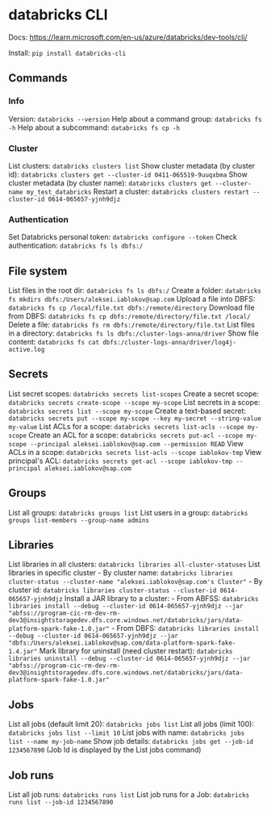 # databricks CLI

Docs: https://learn.microsoft.com/en-us/azure/databricks/dev-tools/cli/

Install: `pip install databricks-cli`

## Commands
### Info
Version: `databricks --version`
Help about a command group: `databricks fs -h`
Help about a subcommand: `databricks fs cp -h`

### Cluster
List clusters: `databricks clusters list`
Show cluster metadata (by cluster id): `databricks clusters get --cluster-id 0411-065519-9uuqxbma`
Show cluster metadata (by cluster name): `databricks clusters get --cluster-name my_test_databricks`
Restart a cluster: `databricks clusters restart --cluster-id 0614-065657-yjnh9djz`

### Authentication
Set Databricks personal token: `databricks configure --token`
Check authentication: `databricks fs ls dbfs:/`

## File system
List files in the root dir: `databricks fs ls dbfs:/`
Create a folder: `databricks fs mkdirs dbfs:/Users/aleksei.iablokov@sap.com`
Upload a file into DBFS: `databricks fs cp /local/file.txt dbfs:/remote/directory`
Download file from DBFS: `databricks fs cp dbfs:/remote/directory/file.txt /local/`
Delete a file: `databricks fs rm dbfs:/remote/directory/file.txt`
List files in a directory: `databricks fs ls dbfs:/cluster-logs-anna/driver`
Show file content: `databricks fs cat dbfs:/cluster-logs-anna/driver/log4j-active.log`

## Secrets
List secret scopes: `databricks secrets list-scopes`
Create a secret scope: `databricks secrets create-scope --scope my-scope`
List secrets in a scope: `databricks secrets list --scope my-scope`
Create a text-based secret: `databricks secrets put --scope my-scope --key my-secret --string-value my-value`
List ACLs for a scope: `databricks secrets list-acls --scope my-scope`
Create an ACL for a scope: `databricks secrets put-acl --scope my-scope --principal aleksei.iablokov@sap.com --permission READ`
View ACLs in a scope: `databricks secrets list-acls --scope iablokov-tmp`
View principal's ACL: `databricks secrets get-acl --scope iablokov-tmp --principal aleksei.iablokov@sap.com`

## Groups
List all groups: `databricks groups list`
List users in a group: `databricks groups list-members --group-name admins`

## Libraries
List libraries in all clusters: `databricks libraries all-cluster-statuses`
List libraries in specific cluster
	- By cluster name: `databricks libraries cluster-status --cluster-name "aleksei.iablokov@sap.com's Cluster"`
	- By cluster id: `databricks libraries cluster-status --cluster-id 0614-065657-yjnh9djz`
Install a JAR library to a cluster: 
	- From ABFSS: `databricks libraries install --debug --cluster-id 0614-065657-yjnh9djz --jar "abfss://program-cic-rm-dev-rm-dev3@insightstoragedev.dfs.core.windows.net/databricks/jars/data-platform-spark-fake-1.0.jar"`
	- From DBFS: `databricks libraries install --debug --cluster-id 0614-065657-yjnh9djz --jar "dbfs:/Users/aleksei.iablokov@sap.com/data-platform-spark-fake-1.4.jar"`
Mark library for uninstall (need cluster restart): `databricks libraries uninstall --debug --cluster-id 0614-065657-yjnh9djz --jar "abfss://program-cic-rm-dev-rm-dev3@insightstoragedev.dfs.core.windows.net/databricks/jars/data-platform-spark-fake-1.0.jar"`

## Jobs
List all jobs (default limit 20): `databricks jobs list`
List all jobs (limit 100): `databricks jobs list --limit 10`
List jobs with name: `databricks jobs list --name my-job-name`
Show job details: `databricks jobs get --job-id 1234567890` (Job Id is displayed by the List jobs command)

## Job runs
List all job runs: `databricks runs list`
List job runs for a Job: `databricks runs list --job-id 1234567890`
